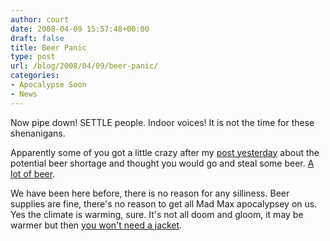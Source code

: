 ```yaml
---
author: court
date: 2008-04-09 15:57:48+00:00
draft: false
title: Beer Panic
type: post
url: /blog/2008/04/09/beer-panic/
categories:
- Apocalypse Soon
- News
---
```


Now pipe down!  SETTLE people.  Indoor voices!  It is not the time for these shenanigans.

Apparently some of you got a little crazy after my [post yesterday](http://www.vallentyne.com/blog/2008/04/08/victorias-bitter-indeed/) about the potential beer shortage and thought you would go and steal some beer.  [A lot of beer](http://cnews.canoe.ca/CNEWS/WeirdNews/2008/04/08/5228561-ap.html).

We have been here before, there is no reason for any silliness.  Beer supplies are fine, there's no reason to get all Mad Max apocalypsey on us.  Yes the climate is warming, sure.  It's not all doom and gloom, it may be warmer but then [you won't need a jacket](http://www.videosift.com/video/The-best-9-seconds-of-the-internet).
